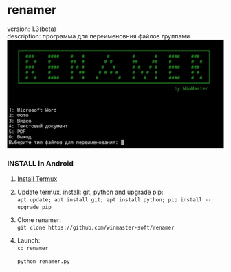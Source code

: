 # renamer
version: 1.3(beta)  
description: программа для переименовния файлов группами  
![renamer_screen](termux.jpg)
### INSTALL in Android  

1. [Install Termux](https://play.google.com/store/apps/details?id=com.termux)

2. Update termux, install:  git, python and upgrade pip:  
` apt update; apt install git; apt install python; pip install --upgrade pip `

3. Clone renamer:  
` git clone https://github.com/winmaster-soft/renamer `  

4. Launch:  
   ` cd renamer `  

   ` python renamer.py `
